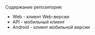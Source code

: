 Содержание репозитория:
<ul>
  <li>Web - клиент Web-версии
  <li>API - мобильный клиент
  <li>Android - клиент мобильной версии
</ul>
